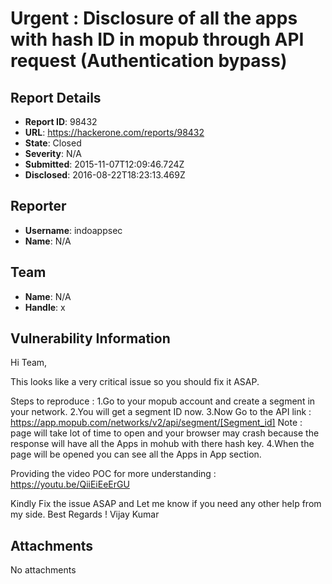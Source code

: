 # Urgent : Disclosure of all the apps with hash ID in mopub through API request (Authentication bypass) 

## Report Details
- **Report ID**: 98432
- **URL**: https://hackerone.com/reports/98432
- **State**: Closed
- **Severity**: N/A
- **Submitted**: 2015-11-07T12:09:46.724Z
- **Disclosed**: 2016-08-22T18:23:13.469Z

## Reporter
- **Username**: indoappsec
- **Name**: N/A

## Team
- **Name**: N/A
- **Handle**: x

## Vulnerability Information
Hi Team,

This looks like a very critical issue so you should fix it ASAP.

Steps to reproduce :
1.Go to your mopub account and create a segment in your network.
2.You will get a segment ID now.
3.Now Go to the API link : https://app.mopub.com/networks/v2/api/segment/[Segment_id]
Note : page will take lot of time to open and your browser may crash because the response will have all the Apps in mohub with there hash key.
4.When the page will be opened you can see all the Apps in App section.

Providing the video POC for more understanding :
https://youtu.be/QiiEiEeErGU

Kindly Fix the issue ASAP and Let me know if you need any other help from my side.
Best Regards !
Vijay Kumar 

## Attachments
No attachments
